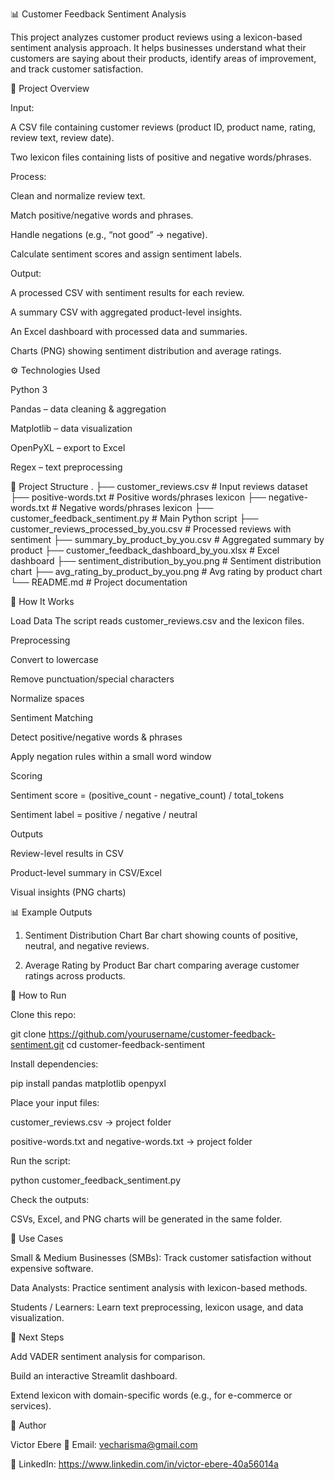 📊 Customer Feedback Sentiment Analysis

This project analyzes customer product reviews using a lexicon-based sentiment analysis approach.
It helps businesses understand what their customers are saying about their products, identify areas of improvement, and track customer satisfaction.

📁 Project Overview

Input:

A CSV file containing customer reviews (product ID, product name, rating, review text, review date).

Two lexicon files containing lists of positive and negative words/phrases.

Process:

Clean and normalize review text.

Match positive/negative words and phrases.

Handle negations (e.g., “not good” → negative).

Calculate sentiment scores and assign sentiment labels.

Output:

A processed CSV with sentiment results for each review.

A summary CSV with aggregated product-level insights.

An Excel dashboard with processed data and summaries.

Charts (PNG) showing sentiment distribution and average ratings.

⚙️ Technologies Used

Python 3

Pandas – data cleaning & aggregation

Matplotlib – data visualization

OpenPyXL – export to Excel

Regex – text preprocessing

📂 Project Structure
.
├── customer_reviews.csv                # Input reviews dataset
├── positive-words.txt                  # Positive words/phrases lexicon
├── negative-words.txt                  # Negative words/phrases lexicon
├── customer_feedback_sentiment.py      # Main Python script
├── customer_reviews_processed_by_you.csv   # Processed reviews with sentiment
├── summary_by_product_by_you.csv       # Aggregated summary by product
├── customer_feedback_dashboard_by_you.xlsx # Excel dashboard
├── sentiment_distribution_by_you.png   # Sentiment distribution chart
├── avg_rating_by_product_by_you.png    # Avg rating by product chart
└── README.md                           # Project documentation

📝 How It Works

Load Data
The script reads customer_reviews.csv and the lexicon files.

Preprocessing

Convert to lowercase

Remove punctuation/special characters

Normalize spaces

Sentiment Matching

Detect positive/negative words & phrases

Apply negation rules within a small word window

Scoring

Sentiment score = (positive_count - negative_count) / total_tokens

Sentiment label = positive / negative / neutral

Outputs

Review-level results in CSV

Product-level summary in CSV/Excel

Visual insights (PNG charts)

📊 Example Outputs

1. Sentiment Distribution Chart
Bar chart showing counts of positive, neutral, and negative reviews.

2. Average Rating by Product
Bar chart comparing average customer ratings across products.

🚀 How to Run

Clone this repo:

git clone https://github.com/yourusername/customer-feedback-sentiment.git
cd customer-feedback-sentiment


Install dependencies:

pip install pandas matplotlib openpyxl


Place your input files:

customer_reviews.csv → project folder

positive-words.txt and negative-words.txt → project folder

Run the script:

python customer_feedback_sentiment.py


Check the outputs:

CSVs, Excel, and PNG charts will be generated in the same folder.

🧭 Use Cases

Small & Medium Businesses (SMBs):
Track customer satisfaction without expensive software.

Data Analysts:
Practice sentiment analysis with lexicon-based methods.

Students / Learners:
Learn text preprocessing, lexicon usage, and data visualization.

🔮 Next Steps

Add VADER sentiment analysis for comparison.

Build an interactive Streamlit dashboard.

Extend lexicon with domain-specific words (e.g., for e-commerce or services).

👤 Author

Victor Ebere
📧 Email: vecharisma@gmail.com

🔗 LinkedIn: https://www.linkedin.com/in/victor-ebere-40a56014a